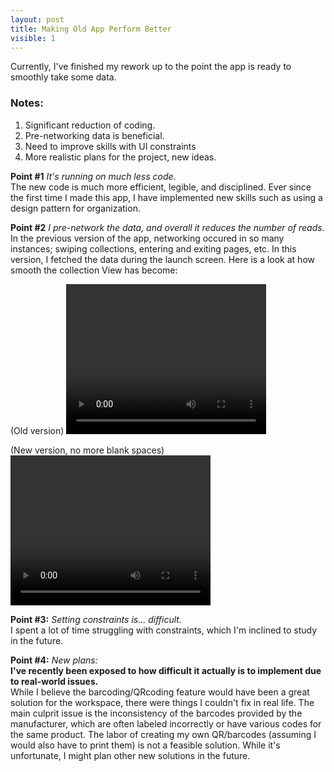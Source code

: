 ```yaml
---
layout: post
title: Making Old App Perform Better
visible: 1
---
```


Currently, I've finished my rework up to the point the app is ready to smoothly take some data. 

<h3>Notes:</h3>

<ol>
  <li>Significant reduction of coding.</li>
  <li>Pre-networking data is beneficial.</li>
  <li>Need to improve skills with UI constraints</li>
  <li>More realistic plans for the project, new ideas.</li>
</ol> 

<p>
<b>Point #1</b> <i>It's running on much less code.</i><br />
The new code is much more efficient, legible, and disciplined. Ever since the first time I made this app, I have implemented new skills such as using a design pattern for organization.
</p>  

<b>Point #2</b> <i>I pre-network the data, and overall it reduces the number of reads.</i><br />
In the previous version of the app, networking occured in so many instances; swiping collections, entering and exiting pages, etc. 
In this version, I fetched the data during the launch screen. Here is a look at how smooth the collection View has become:

(Old version)
<video width="320" height="240" controls>
  <source type="video/mp4" src="https://mikio1998.github.io/images/11_2_2020//Collection_Recording_1.mp4">
</video>

(New version, no more blank spaces)
<video width="320" height="240" controls>
  <source type="video/mp4" src="https://mikio1998.github.io/images/11_2_2020//Collection_Recording_2.mp4">
</video>

<b>Point #3:</b> <i>Setting constraints is... difficult.</i><br />
I spent a lot of time struggling with constraints, which I'm inclined to study in the future.

<b>Point #4:</b> <i>New plans:</i><br />
<b>I've recently been exposed to how difficult it actually is to implement due to real-world issues.</b><br />
While I believe the barcoding/QRcoding feature would have been a great solution for the workspace, there were things I couldn't fix in real life.
The main culprit issue is the inconsistency of the barcodes provided by the manufacturer, which are often labeled incorrectly or have various codes for the same product. The labor of creating my own QR/barcodes (assuming I would also have to print them) is not a feasible solution. While it's unfortunate, I might plan other new solutions in the future.
